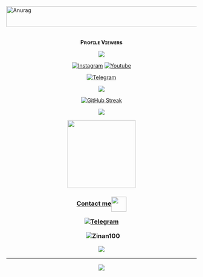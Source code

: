 <img src="https://readme-typing-svg.herokuapp.com?font=Kaushan+Script&size=40&duration=3500&color=447FF7&background=FFFFFF00&center=true&vCenter=true&width=650&height=55&lines=Hey!+It's+MrYKTG+%F0%9F%91%8B%F0%9F%8F%BB;I+am+a+Deploma+Student+%F0%9F%A7%91%F0%9F%8F%BB%E2%80%8D%F0%9F%92%BB;I+am+from+India+%F0%9F%87%AE%F0%9F%87%B3" alt="Anurag" width="650" height="55">

<div align="center">
<br><p align="center"><b>Pʀᴏғɪʟᴇ Vɪᴇᴡᴇʀs</b></p>  
<p align="center"><img align="center" src="https://profile-counter.glitch.me/{MrYKTG}/count.svg"/></p> 

 [![Instagram](https://img.shields.io/badge/Instagram-%23E4405F.svg?logo=Instagram&logoColor=white)](https://www.instagram.com/anuragmaheshwari_official/)
 [![Youtube](https://img.shields.io/badge/Youtube-%23E4405F.svg?logo=Youtube&logoColor=white)](https://youtube.com/channel/UCqts9WhhlioK3RB9XQQzoAg)

<a href="https://telegram.dog/AnuragB8_Bot"><img alt="Telegram" src="https://img.shields.io/badge/Anurag-2CA5E0?style=for-the-badge&logo=telegram&logoColor=green"/></a>
</p>

<p align="center">
<img src="https://github-stats-alpha.vercel.app/api/?username=AM-ROBOTS&cc=000&tc=00ff00&ic=fff000&bc=fff" align="center">
</p>    

[![GitHub Streak](https://github-readme-streak-stats.herokuapp.com/?user=AM_ROBOTS&theme=highcontrast)](https://github.com/AM-ROBOTS/github-readme-streak-stats)
</div>

<p align="center">
  <a href="https://github.com/AM-ROBOTS">
    <img src="https://activity-graph.herokuapp.com/graph?username=AM-ROBOTS&theme=react-dark" />
  </a>
</p>

<p align="center">
<a href="https://youtube.com/channel/UCqts9WhhlioK3RB9XQQzoAg">
  <img src="https://img.shields.io/badge/Subscribe-black?logo=youtube" width="180">
</p>

<h3 align="center">Contact me<img align="center" <img src="https://raw.githubusercontent.com/MartinHeinz/MartinHeinz/master/wave.gif" width="40px">
<p align="center">
<a href="https://t.me/zinan00100_1bot"><img title="Telegram" src="https://img.shields.io/badge/TELEGRAM-blue?style=for-the-badge&logo=telegram"></a>


<p align="center">&nbsp;
  <img align="center" src="https://github-readme-stats.vercel.app/api?username=Zinan100&&show_icons=true&theme=midnight-purple" alt="Zinan100"/></p>
  <img src="https://github-readme-stats.vercel.app/api/top-langs/?username=Zinan100&layout=compact&theme=tokyonight" align="center">

<hr></hr>  
    
<img src="https://github.com/SP-XD/SP-XD/blob/main/images/dino_rounded.gif?raw=true" href="https://github.com/yedhukrishnanu19"/>



</div>
